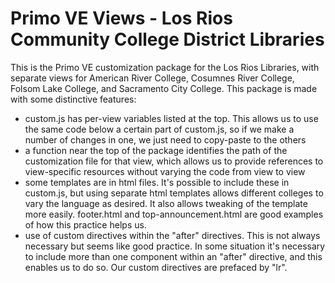 # Primo VE Views - Los Rios Community College District Libraries
This is the Primo VE customization package for the Los Rios Libraries, with separate views for American River College, Cosumnes River College, Folsom Lake College, and Sacramento City College.
This package is made with some distinctive features:
- custom.js has per-view variables listed at the top. This allows us to use the same code below a certain part of custom.js, so if we make a number of changes in one, we just need to copy-paste to the others
- a function near the top of the package identifies the path of the customization file for that view, which allows us to provide references to view-specific resources without varying the code from view to view
- some templates are in html files. It's possible to include these in custom.js, but using separate html templates allows different colleges to vary the language as desired. It also allows tweaking of the template more easily. footer.html and top-announcement.html are good examples of how this practice helps us.
- use of custom directives within the "after" directives. This is not always necessary but seems like good practice. In some situation it's necessary to include more than one component within an "after" directive, and this enables us to do so. Our custom directives are prefaced by "lr".
